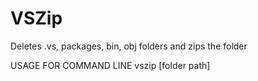 # VSZip
Deletes .vs, packages, bin, obj folders and zips the folder

USAGE FOR COMMAND LINE
vszip [folder path]
